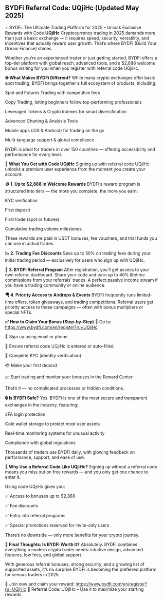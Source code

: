 ## BYDFi Referral Code: UQjiHc (Updated May 2025)

💡 BYDFi: The Ultimate Trading Platform for 2025 – Unlock Exclusive Rewards with Code **UQjiHc**
Cryptocurrency trading in 2025 demands more than just a basic exchange — it requires speed, security, versatility, and incentives that actually reward user growth. That’s where BYDFi (Build Your Dream Finance) shines.

Whether you’re an experienced trader or just getting started, BYDFi offers a top-tier platform with global reach, advanced tools, and a $2,888 welcome bonus waiting for you when you register with referral code UQjiHc.

**🌐 What Makes BYDFi Different?**
While many crypto exchanges offer basic spot trading, BYDFi brings together a full ecosystem of products, including:

Spot and Futures Trading with competitive fees

Copy Trading, letting beginners follow top-performing professionals

Leveraged Tokens & Crypto Indexes for smart diversification

Advanced Charting & Analysis Tools

Mobile apps (iOS & Android) for trading on the go

Multi-language support & global compliance

BYDFi is ideal for traders in over 150 countries — offering accessibility and performance for every level.

**🎁 What You Get with Code UQjiHc**
Signing up with referral code UQjiHc unlocks a premium user experience from the moment you create your account.

**🪙 1. Up to $2,888 in Welcome Rewards**
BYDFi’s reward program is structured into tiers — the more you complete, the more you earn:

KYC verification

First deposit

First trade (spot or futures)

Cumulative trading volume milestones

These rewards are paid in USDT bonuses, fee vouchers, and trial funds you can use in actual trades.

**📉 2. Trading Fee Discounts**
Save up to 50% on trading fees during your initial trading period — exclusively for users who sign up with UQjiHc.

**💼 3. BYDFi Referral Program**
After registration, you’ll get access to your own referral dashboard. Share your code and earn up to 40% lifetime commissions from your referrals’ trades. A perfect passive income stream if you have a trading community or online audience.

**🪂 4. Priority Access to Airdrops & Events**
BYDFi frequently runs limited-time offers, token giveaways, and trading competitions. Referral users get priority access to these campaigns — often with bonus multipliers or special NFTs.

**✅ How to Claim Your Bonus (Step-by-Step)**
🔗 Go to: https://www.bydfi.com/en/register?ru=UQjiHc

🧾 Sign up using email or phone

🧩 Ensure referral code UQjiHc is entered or auto-filled

🔐 Complete KYC (identity verification)

💳 Make your first deposit

📈 Start trading and monitor your bonuses in the Reward Center

That’s it — no complicated processes or hidden conditions.

**🔒 Is BYDFi Safe?**
Yes. BYDFi is one of the most secure and transparent exchanges in the industry, featuring:

2FA login protection

Cold wallet storage to protect most user assets

Real-time monitoring systems for unusual activity

Compliance with global regulations

Thousands of traders use BYDFi daily, with glowing feedback on performance, support, and ease of use.

**🤔 Why Use a Referral Code Like UQjiHc?**
Signing up without a referral code means you miss out on free rewards — and you only get one chance to enter it.

Using code UQjiHc gives you:

✅ Access to bonuses up to $2,888

✅ Fee discounts

✅ Entry into referral programs

✅ Special promotions reserved for invite-only users

There’s no downside — only more benefits for your crypto journey.

**🌟 Final Thoughts: Is BYDFi Worth It?**
Absolutely. BYDFi combines everything a modern crypto trader needs: intuitive design, advanced features, low fees, and global support.

With generous referral bonuses, strong security, and a growing list of supported assets, it’s no surprise BYDFi is becoming the preferred platform for serious traders in 2025.

🔗 Join now and claim your reward: https://www.bydfi.com/en/register?ru=UQjiHc
🎯 Referral Code: UQjiHc – Use it to maximize your starting rewards
